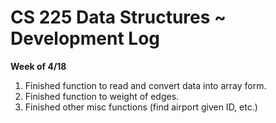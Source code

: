 # CS 225 Data Structures ~ Development Log

**Week of 4/18**
1) Finished function to read and convert data into array form.
2) Finished function to weight of edges.
3) Finished other misc functions (find airport given ID, etc.)
